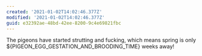 ```yaml
---
created: '2021-01-02T14:02:46.377Z'
modified: '2021-01-02T14:02:46.377Z'
guid: e32392ae-48bd-42ee-8200-9c4e69821fbc
---
```

The pigeons have started strutting and fucking, which means spring is only ${PIGEON_EGG_GESTATION_AND_BROODING_TIME} weeks away!
